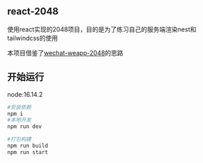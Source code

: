 

## react-2048
使用react实现的2048项目，目的是为了练习自己的服务端渲染nest和tailwindcss的使用

本项目借鉴了[wechat-weapp-2048](https://github.com/windlany/wechat-weapp-2048)的思路


## 开始运行

node:16.14.2

```bash
#安装依赖
npm i
#本地开发
npm run dev

#打包构建
npm run build
npm run start
```


